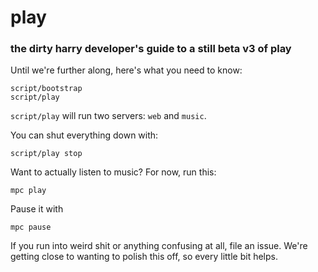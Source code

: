 # play

### the dirty harry developer's guide to a still beta v3 of play

Until we're further along, here's what you need to know:

    script/bootstrap
    script/play

`script/play` will run two servers: `web` and `music`.

You can shut everything down with:

    script/play stop

Want to actually listen to music? For now, run this:

    mpc play

Pause it with

    mpc pause

If you run into weird shit or anything confusing at all, file an issue. We're
getting close to wanting to polish this off, so every little bit helps.
